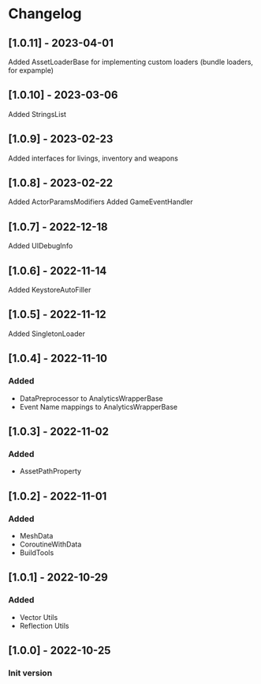 # Changelog

## [1.0.11] - 2023-04-01

Added AssetLoaderBase for implementing custom loaders (bundle loaders, for expample)

## [1.0.10] - 2023-03-06

Added StringsList

## [1.0.9] - 2023-02-23

Added interfaces for livings, inventory and weapons

## [1.0.8] - 2023-02-22

Added ActorParamsModifiers
Added GameEventHandler

## [1.0.7] - 2022-12-18

Added UIDebugInfo

## [1.0.6] - 2022-11-14

Added KeystoreAutoFiller

## [1.0.5] - 2022-11-12

Added SingletonLoader

## [1.0.4] - 2022-11-10

### Added
- DataPreprocessor to AnalyticsWrapperBase
- Event Name mappings to AnalyticsWrapperBase 

## [1.0.3] - 2022-11-02

### Added
- AssetPathProperty

## [1.0.2] - 2022-11-01

### Added
- MeshData
- CoroutineWithData
- BuildTools

## [1.0.1] - 2022-10-29

### Added
- Vector Utils
- Reflection Utils

## [1.0.0] - 2022-10-25

### Init version
